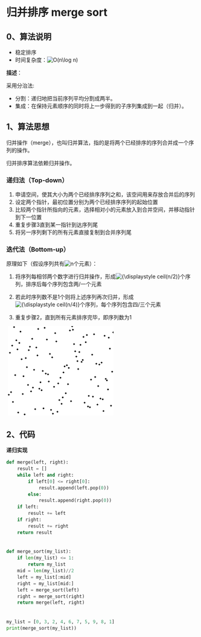 # 归并排序 merge sort

## 0、算法说明

- 稳定排序
- 时间复杂度：![O(n\log n)](https://wikimedia.org/api/rest_v1/media/math/render/svg/9d2320768fb54880ca4356e61f60eb02a3f9d9f1)

**描述**：

采用分治法:

- 分割：递归地把当前序列平均分割成两半。
- 集成：在保持元素顺序的同时将上一步得到的子序列集成到一起（归并）。

## 1、算法思想

归并操作（merge），也叫归并算法，指的是将两个已经排序的序列合并成一个序列的操作。

归并排序算法依赖归并操作。

### 递归法（Top-down）

1. 申请空间，使其大小为两个已经排序序列之和，该空间用来存放合并后的序列
2. 设定两个指针，最初位置分别为两个已经排序序列的起始位置
3. 比较两个指针所指向的元素，选择相对小的元素放入到合并空间，并移动指针到下一位置
4. 重复步骤3直到某一指针到达序列尾
5. 将另一序列剩下的所有元素直接复制到合并序列尾

### 迭代法（Bottom-up）

原理如下（假设序列共有![n](https://wikimedia.org/api/rest_v1/media/math/render/svg/a601995d55609f2d9f5e233e36fbe9ea26011b3b)个元素）：

1. 将序列每相邻两个数字进行归并操作，形成![{\displaystyle ceil(n/2)}](https://wikimedia.org/api/rest_v1/media/math/render/svg/284284713ad8f1ba13458b896c87efc4b9b7df9c)个序列，排序后每个序列包含两/一个元素

2. 若此时序列数不是1个则将上述序列再次归并，形成![{\displaystyle ceil(n/4)}](https://wikimedia.org/api/rest_v1/media/math/render/svg/0f7b6be8e0c402e981a78d573dc3072c3d24a3c4)个序列，每个序列包含四/三个元素

3. 重复步骤2，直到所有元素排序完毕，即序列数为1



​                                                 ![](./Merge_sort_animation2.gif)

## 2、代码

**递归实现**

```python
def merge(left, right):
    result = []
    while left and right:
        if left[0] <= right[0]:
            result.append(left.pop(0))
        else:
            result.append(right.pop(0))
    if left:
        result += left
    if right:
        result += right
    return result


def merge_sort(my_list):
    if len(my_list) <= 1:
        return my_list
    mid = len(my_list)//2
    left = my_list[:mid]
    right = my_list[mid:]
    left = merge_sort(left)
    right = merge_sort(right)
    return merge(left, right)


my_list = [0, 3, 2, 4, 6, 7, 5, 9, 8, 1]
print(merge_sort(my_list))
```

